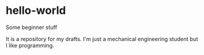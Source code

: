 # hello-world
Some beginner stuff

It is a repository for my drafts.
I'm just a mechanical engineering student but I like programming.


